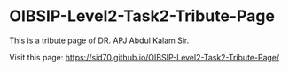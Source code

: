 # OIBSIP-Level2-Task2-Tribute-Page
This is a tribute page of DR. APJ Abdul Kalam Sir.

Visit this page: https://sid70.github.io/OIBSIP-Level2-Task2-Tribute-Page/

